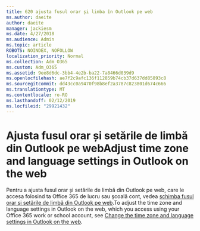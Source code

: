 ```yaml
---
title: 620 ajusta fusul orar şi limba în Outlook pe web
ms.author: daeite
author: daeite
manager: jackiesm
ms.date: 4/27/2018
ms.audience: Admin
ms.topic: article
ROBOTS: NOINDEX, NOFOLLOW
localization_priority: Normal
ms.collection: Adm_O365
ms.custom: Adm_O365
ms.assetid: 9ee8d6dc-3bb4-4e2b-ba22-7a8466d039d9
ms.openlocfilehash: ae7f2c9afc136f112859b74cb37d637dd85893c8
ms.sourcegitcommit: dd43cc0a9470f98b8ef2a3787c823801d674c666
ms.translationtype: MT
ms.contentlocale: ro-RO
ms.lasthandoff: 02/12/2019
ms.locfileid: "29921432"
---
```

# <a name="adjust-time-zone-and-language-settings-in-outlook-on-the-web"></a><span data-ttu-id="7c48d-102">Ajusta fusul orar și setările de limbă din Outlook pe web</span><span class="sxs-lookup"><span data-stu-id="7c48d-102">Adjust time zone and language settings in Outlook on the web</span></span>

<span data-ttu-id="7c48d-103">Pentru a ajusta fusul orar și setările de limbă din Outlook pe web, care le accesa folosind ta Office 365 de lucru sau şcoală cont, vedea [schimba fusul orar și setările de limbă din Outlook pe web](65239869-12e7-4a9d-bca1-76b0ad7ce273.md).</span><span class="sxs-lookup"><span data-stu-id="7c48d-103">To adjust the time zone and language settings in Outlook on the web, which you access using your Office 365 work or school account, see [Change the time zone and language settings in Outlook on the web](65239869-12e7-4a9d-bca1-76b0ad7ce273.md).</span></span>
  

